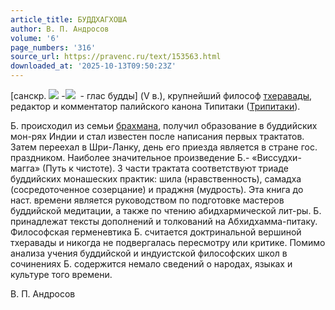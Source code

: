 ```yaml
---
article_title: БУДДХАГХОША
author: В. П. Андросов
volume: '6'
page_numbers: '316'
source_url: https://pravenc.ru/text/153563.html
downloaded_at: '2025-10-13T09:50:23Z'
---
```


[санскр. ![](https://pravenc.ru/char/26310/buddha/image.png) -![](https://pravenc.ru/char/26310/ghowa/image.png)  - глас будды] (V в.), крупнейший философ [тхеравады](https://pravenc.ru/text/Тхеравада.html), редактор и комментатор палийского канона Типитаки ([Трипитаки](https://pravenc.ru/text/Трипитаки.html)).

Б. происходил из семьи [брахмана](https://pravenc.ru/text/брахмана.html), получил образование в буддийских мон-рях Индии и стал известен после написания первых трактатов. Затем переехал в Шри-Ланку, день его приезда является в стране гос. праздником. Наиболее значительное произведение Б.- «Виссудхи-магга» (Путь к чистоте). 3 части трактата соответствуют триаде буддийских монашеских практик: шила (нравственность), самадха (сосредоточенное созерцание) и праджня (мудрость). Эта книга до наст. времени является руководством по подготовке мастеров буддийской медитации, а также по чтению абидхармической лит-ры. Б. принадлежат тексты дополнений и толкований на Абхидхамма-питаку. Философская герменевтика Б. считается доктринальной вершиной тхеравады и никогда не подвергалась пересмотру или критике. Помимо анализа учения буддийской и индуистской философских школ в сочинениях Б. содержится немало сведений о народах, языках и культуре того времени.

В. П. Андросов
